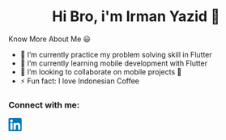### <h1 align="center">Hi Bro, i'm Irman Yazid 👋</h1>

Know More About Me 😃
- 🔭 I’m currently practice my problem solving skill in Flutter
- 🌱 I’m currently learning mobile development with Flutter
- 👯 I’m looking to collaborate on mobile projects 📱
- ⚡ Fun fact: I love Indonesian Coffee

### Connect with me:
[<img align="left" alt="LinkedIn" width="26px" src="linkedin.png" title="Linkedin: Irman Yazid"/>](https://www.linkedin.com/in/irman-yazid-925105174/)
